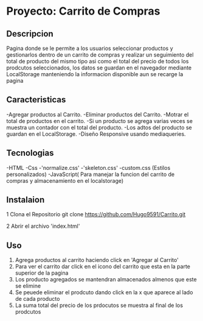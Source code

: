 # Proyecto: Carrito de Compras

## Descripcion
Pagina donde se le permite a los usuarios seleccionar productos y gestionarlos dentro de un carrito de compras y realizar un seguimiento del total de producto del mismo tipo
asi como el total del precio de todos los prodcutos seleccionados, los datos se guardan en el navegador mediante LocalStorage manteniendo la informacion disponible
aun se recarge la pagina

## Caracteristicas
-Agregar productos al Carrito.
-Eliminar productos del Carrito.
-Motrar el total de productos en el carrito.
-Si un producto se agrega varias veces se muestra un contador con el total del producto.
-Los adtos del producto se guardan en el LocalStorage.
-Diseño Responsive usando mediaqueries.

## Tecnologias
-HTML
-Css
  -'normalize.css'
  -'skeleton.css'
  -custom.css (Estilos personalizados)
-JavaScript( Para manejar la funcion del carrito de compras y almacenamiento en el localstorage)

## Instalaion
1 Clona el Repositorio
  git clone https://github.com/Hugo9591/Carrito.git
  
2 Abrir el archivo 'index.html'

## Uso
1. Agrega productos al carrito haciendo click en 'Agregar al Carrito'
2. Para ver el carrito dar click en el icono del carrito que esta en la parte superior de la pagina
3. Los producto agregados se mantendran almacenados almenos que este se elimine
4. Se peuede eliminar el prodcuto dando click en la x que aparece al lado de cada producto
5. La suma total del precio de los prdocutos se muestra al final de los prodcutos
